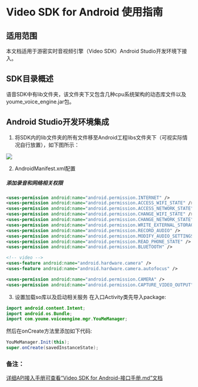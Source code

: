 # Video SDK for Android 使用指南

## 适用范围
本文档适用于游密实时音视频引擎（Video SDK）Android Studio开发环境下接入。

## SDK目录概述
语音SDK中有lib文件夹，该文件夹下又包含几种cpu系统架构的动态库文件以及youme_voice_engine.jar包。

## Android Studio开发环境集成
1.  将SDK内的lib文件夹的所有文件移至Android工程libs文件夹下（可视实际情况自行放置），如下图所示：

  ![](https://youme.im/doc/images/android_libs_view.png)

2. AndroidManifest.xml配置
##### 添加录音和网络相关权限
  ``` xml
<uses-permission android:name="android.permission.INTERNET" />
<uses-permission android:name="android.permission.ACCESS_WIFI_STATE" />
<uses-permission android:name="android.permission.ACCESS_NETWORK_STATE" />
<uses-permission android:name="android.permission.CHANGE_WIFI_STATE" />
<uses-permission android:name="android.permission.CHANGE_NETWORK_STATE" />
<uses-permission android:name="android.permission.WRITE_EXTERNAL_STORAGE" />
<uses-permission android:name="android.permission.RECORD_AUDIO" />
<uses-permission android:name="android.permission.MODIFY_AUDIO_SETTINGS" />
<uses-permission android:name="android.permission.READ_PHONE_STATE" />
<uses-permission android:name="android.permission.BLUETOOTH" />

<!-- video -->
<uses-feature android:name="android.hardware.camera" />
<uses-feature android:name="android.hardware.camera.autofocus" />

<uses-permission android:name="android.permission.CAMERA" />
<uses-permission android:name="android.permission.CAPTURE_VIDEO_OUTPUT" />
  ```
3. 设置加载so库以及启动相关服务
  在入口Activity类先导入package:   
  ```java
  import android.content.Intent;
  import android.os.Bundle;
  import com.youme.voiceengine.mgr.YouMeManager;
  ```
  然后在onCreate方法里添加如下代码:
  ```java
  YouMeManager.Init(this);
  super.onCreate(savedInstanceState);
  ```
  
### 备注：
[详细API接入手册可查看“Video SDK for Android-接口手册.md”文档](https://github.com/youmesdk/YoumeVideoSDK_Android/blob/master/Video%20SDK%20for%20Android-%E6%8E%A5%E5%8F%A3%E6%89%8B%E5%86%8C.md)





